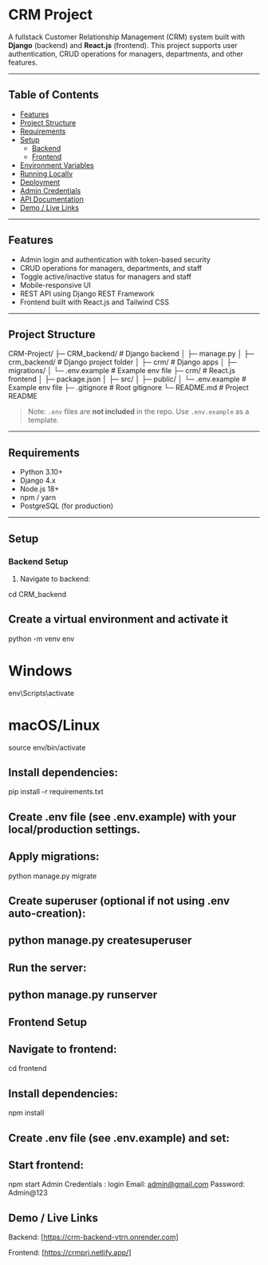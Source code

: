 # CRM Project

A fullstack Customer Relationship Management (CRM) system built with **Django** (backend) and **React.js** (frontend). This project supports user authentication, CRUD operations for managers, departments, and other features.

---

## Table of Contents

- [Features](#features)  
- [Project Structure](#project-structure)  
- [Requirements](#requirements)  
- [Setup](#setup)  
  - [Backend](#backend-setup)  
  - [Frontend](#frontend-setup)  
- [Environment Variables](#environment-variables)  
- [Running Locally](#running-locally)  
- [Deployment](#deployment)  
- [Admin Credentials](#admin-credentials)  
- [API Documentation](#api-documentation)  
- [Demo / Live Links](#demo-live-links)  

---

## Features

- Admin login and authentication with token-based security  
- CRUD operations for managers, departments, and staff  
- Toggle active/inactive status for managers and staff  
- Mobile-responsive UI  
- REST API using Django REST Framework  
- Frontend built with React.js and Tailwind CSS  

---

## Project Structure

CRM-Project/
├─ CRM_backend/ # Django backend
│ ├─ manage.py
│ ├─ crm_backend/ # Django project folder
│ ├─ crm/ # Django apps
│ ├─ migrations/
│ └─ .env.example # Example env file
├─ crm/ # React.js frontend
│ ├─ package.json
│ ├─ src/
│ ├─ public/
│ └─ .env.example # Example env file
├─ .gitignore # Root gitignore
└─ README.md # Project README


> Note: `.env` files are **not included** in the repo. Use `.env.example` as a template.

---

## Requirements

- Python 3.10+  
- Django 4.x  
- Node.js 18+  
- npm / yarn  
- PostgreSQL (for production)  

---


## Setup

### Backend Setup

1. Navigate to backend:


cd CRM_backend

## Create a virtual environment and activate it

python -m venv env
# Windows
env\Scripts\activate
# macOS/Linux
source env/bin/activate

## Install dependencies:
pip install -r requirements.txt
## Create .env file (see .env.example) with your local/production settings.
## Apply migrations:
python manage.py migrate
## Create superuser (optional if not using .env auto-creation):
## python manage.py createsuperuser
## Run the server:
## python manage.py runserver

## Frontend Setup

## Navigate to frontend:
cd frontend
## Install dependencies:
npm install
## Create .env file (see .env.example) and set:
## Start frontend:
npm start
Admin Credentials : login
Email: admin@gmail.com
Password: Admin@123


## Demo / Live Links

Backend: [https://crm-backend-vtrn.onrender.com]

Frontend: [https://crmprj.netlify.app/]